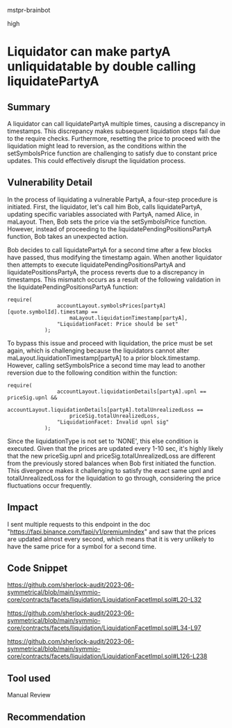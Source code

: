 mstpr-brainbot

high

# Liquidator can make partyA unliquidatable by double calling liquidatePartyA

## Summary
A liquidator can call liquidatePartyA multiple times, causing a discrepancy in timestamps. This discrepancy makes subsequent liquidation steps fail due to the require checks. Furthermore, resetting the price to proceed with the liquidation might lead to reversion, as the conditions within the setSymbolsPrice function are challenging to satisfy due to constant price updates. This could effectively disrupt the liquidation process.
## Vulnerability Detail
In the process of liquidating a vulnerable PartyA, a four-step procedure is initiated. First, the liquidator, let's call him Bob, calls liquidatePartyA, updating specific variables associated with PartyA, named Alice, in maLayout. Then, Bob sets the price via the setSymbolsPrice function. However, instead of proceeding to the liquidatePendingPositionsPartyA function, Bob takes an unexpected action.

Bob decides to call liquidatePartyA for a second time after a few blocks have passed, thus modifying the timestamp again. When another liquidator then attempts to execute liquidatePendingPositionsPartyA and liquidatePositionsPartyA, the process reverts due to a discrepancy in timestamps. This mismatch occurs as a result of the following validation in the liquidatePendingPositionsPartyA function:

```solidity
require(
                accountLayout.symbolsPrices[partyA][quote.symbolId].timestamp ==
                    maLayout.liquidationTimestamp[partyA],
                "LiquidationFacet: Price should be set"
            );
```

To bypass this issue and proceed with liquidation, the price must be set again, which is challenging because the liquidators cannot alter maLayout.liquidationTimestamp[partyA] to a prior block.timestamp. However, calling setSymbolsPrice a second time may lead to another reversion due to the following condition within the function:

```solidity
require(
                accountLayout.liquidationDetails[partyA].upnl == priceSig.upnl &&
                    accountLayout.liquidationDetails[partyA].totalUnrealizedLoss ==
                    priceSig.totalUnrealizedLoss,
                "LiquidationFacet: Invalid upnl sig"
            );
```

Since the liquidationType is not set to 'NONE', this else condition is executed. Given that the prices are updated every 1-10 sec, it's highly likely that the new priceSig.upnl and priceSig.totalUnrealizedLoss are different from the previously stored balances when Bob first initiated the function. This divergence makes it challenging to satisfy the exact same upnl and totalUnrealizedLoss for the liquidation to go through, considering the price fluctuations occur frequently.
## Impact
I sent multiple requests to this endpoint in the doc "https://fapi.binance.com/fapi/v1/premiumIndex" and saw that the prices are updated almost every second, which means that it is very unlikely to have the same price for a symbol for a second time. 
## Code Snippet
https://github.com/sherlock-audit/2023-06-symmetrical/blob/main/symmio-core/contracts/facets/liquidation/LiquidationFacetImpl.sol#L20-L32

https://github.com/sherlock-audit/2023-06-symmetrical/blob/main/symmio-core/contracts/facets/liquidation/LiquidationFacetImpl.sol#L34-L97

https://github.com/sherlock-audit/2023-06-symmetrical/blob/main/symmio-core/contracts/facets/liquidation/LiquidationFacetImpl.sol#L126-L238
## Tool used

Manual Review

## Recommendation
